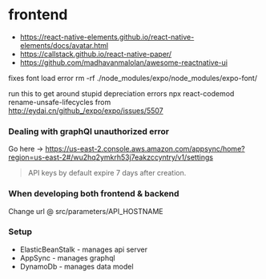 # frontend

- https://react-native-elements.github.io/react-native-elements/docs/avatar.html
- https://callstack.github.io/react-native-paper/
- https://github.com/madhavanmalolan/awesome-reactnative-ui


fixes font load error
rm -rf ./node_modules/expo/node_modules/expo-font/


run this to get around stupid depreciation errors
npx react-codemod rename-unsafe-lifecycles
from http://eydai.cn/github_/expo/expo/issues/5507


### Dealing with graphQl unauthorized error
Go here -> https://us-east-2.console.aws.amazon.com/appsync/home?region=us-east-2#/wu2hq2ymkrh53j7eakzccyntry/v1/settings
> API keys by default expire 7 days after creation.

### When developing both frontend & backend
Change url @ src/parameters/API_HOSTNAME 


### Setup

- ElasticBeanStalk - manages api server
- AppSync - manages graphql
- DynamoDb - manages data model
